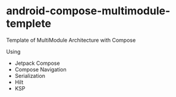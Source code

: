 # android-compose-multimodule-templete


Template of MultiModule Architecture with Compose

Using
- Jetpack Compose
- Compose Navigation
- Serialization
- Hilt
- KSP